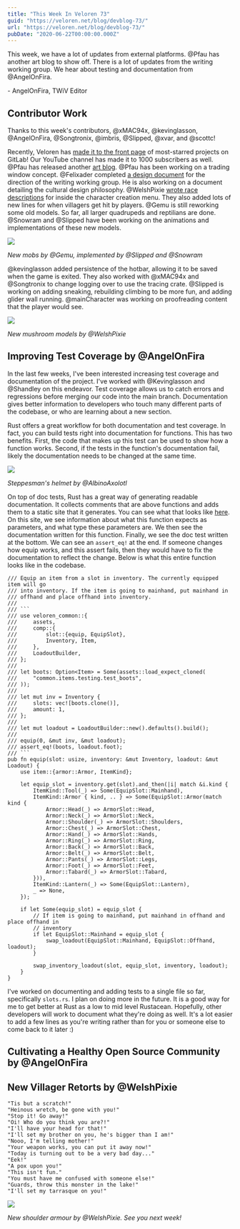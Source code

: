 ```yaml
---
title: "This Week In Veloren 73"
guid: "https://veloren.net/blog/devblog-73/"
url: "https://veloren.net/blog/devblog-73/"
pubDate: "2020-06-22T00:00:00.000Z"
---
```


This week, we have a lot of updates from external platforms. @Pfau has another art blog to show off. There is a lot of updates from the writing working group. We hear about testing and documentation from @AngelOnFira.

\- AngelOnFira, TWiV Editor

## Contributor Work

Thanks to this week's contributors, @xMAC94x, @kevinglasson, @AngelOnFira, @Songtronix, @imbris, @Slipped, @xvar, and @scottc!

Recently, Veloren has [made it to the front page](https://gitlab.com/explore/projects/starred) of most-starred projects on GitLab! Our YouTube channel has made it to 1000 subscribers as well. @Pfau has released another [art blog](https://www.patreon.com/posts/weekly-blog-no-3-38302553). @Pfau has been working on a trading window concept. @Felixader completed [a design document](https://docs.google.com/document/d/1VwemHghgLsViI4xkumRwSpZcocgTAHSXn-QCFvMATsc/edit) for the direction of the writing working group. He is also working on a document detailing the cultural design philosophy. @WelshPixie [wrote race descriptions](https://docs.google.com/document/d/16INZYHvUEvYJIlVN9-1hbAvtNFQ3Y1fFnDrqgAVSVLQ/edit) for inside the character creation menu. They also added lots of new lines for when villagers get hit by players. @Gemu is still reworking some old models. So far, all larger quadrupeds and reptilians are done. @Snowram and @Slipped have been working on the animations and implementations of these new models.

![](https://s3.eu-central-2.wasabisys.com/veloren-blog/cdn/597826574095613962/725160600690360341/screenshot_1592957794349.png)

_New mobs by @Gemu, implemented by @Slipped and @Snowram_

@kevinglasson added persistence of the hotbar, allowing it to be saved when the game is exited. They also worked with @xMAC94x and @Songtronix to change logging over to use the tracing crate. @Slipped is working on adding sneaking, rebuilding climbing to be more fun, and adding glider wall running. @mainCharacter was working on proofreading content that the player would see.

![](https://s3.eu-central-2.wasabisys.com/veloren-blog/cdn/722077783727145157/724601878125477949/mushroom6.png)

_New mushroom models by @WelshPixie_

## Improving Test Coverage by @AngelOnFira

In the last few weeks, I've been interested increasing test coverage and documentation of the project. I've worked with @Kevinglasson and @Shandley on this endeavor. Test coverage allows us to catch errors and regressions before merging our code into the main branch. Documentation gives better information to developers who touch many different parts of the codebase, or who are learning about a new section.

Rust offers a great workflow for both documentation and test coverage. In fact, you can build tests right into documentation for functions. This has two benefits. First, the code that makes up this test can be used to show how a function works. Second, if the tests in the function's documentation fail, likely the documentation needs to be changed at the same time.

![](https://s3.eu-central-2.wasabisys.com/veloren-blog/cdn/597826574095613962/724832872099217490/snap2020-06-15-16-11-19.png)

_Steppesman's helmet by @AlbinoAxolotl_

On top of doc tests, Rust has a great way of generating readable documentation. It collects comments that are above functions and adds them to a static site that it generates. You can see what that looks like [here](https://veloren.gitlab.io/veloren/veloren_common/comp/inventory/slot/fn.equip.html). On this site, we see information about what this function expects as parameters, and what type these parameters are. We then see the documentation written for this function. Finally, we see the doc test written at the bottom. We can see an `assert_eq!` at the end. If someone changes how equip works, and this assert fails, then they would have to fix the documentation to reflect the change. Below is what this entire function looks like in the codebase.

    /// Equip an item from a slot in inventory. The currently equipped item will go
    /// into inventory. If the item is going to mainhand, put mainhand in
    /// offhand and place offhand into inventory.
    ///
    /// ```
    /// use veloren_common::{
    ///     assets,
    ///     comp::{
    ///         slot::{equip, EquipSlot},
    ///         Inventory, Item,
    ///     },
    ///     LoadoutBuilder,
    /// };
    ///
    /// let boots: Option<Item> = Some(assets::load_expect_cloned(
    ///     "common.items.testing.test_boots",
    /// ));
    ///
    /// let mut inv = Inventory {
    ///     slots: vec![boots.clone()],
    ///     amount: 1,
    /// };
    ///
    /// let mut loadout = LoadoutBuilder::new().defaults().build();
    ///
    /// equip(0, &mut inv, &mut loadout);
    /// assert_eq!(boots, loadout.foot);
    /// ```
    pub fn equip(slot: usize, inventory: &mut Inventory, loadout: &mut Loadout) {
        use item::{armor::Armor, ItemKind};

        let equip_slot = inventory.get(slot).and_then(|i| match &i.kind {
            ItemKind::Tool(_) => Some(EquipSlot::Mainhand),
            ItemKind::Armor { kind, .. } => Some(EquipSlot::Armor(match kind {
                Armor::Head(_) => ArmorSlot::Head,
                Armor::Neck(_) => ArmorSlot::Neck,
                Armor::Shoulder(_) => ArmorSlot::Shoulders,
                Armor::Chest(_) => ArmorSlot::Chest,
                Armor::Hand(_) => ArmorSlot::Hands,
                Armor::Ring(_) => ArmorSlot::Ring,
                Armor::Back(_) => ArmorSlot::Back,
                Armor::Belt(_) => ArmorSlot::Belt,
                Armor::Pants(_) => ArmorSlot::Legs,
                Armor::Foot(_) => ArmorSlot::Feet,
                Armor::Tabard(_) => ArmorSlot::Tabard,
            })),
            ItemKind::Lantern(_) => Some(EquipSlot::Lantern),
            _ => None,
        });

        if let Some(equip_slot) = equip_slot {
            // If item is going to mainhand, put mainhand in offhand and place offhand in
            // inventory
            if let EquipSlot::Mainhand = equip_slot {
                swap_loadout(EquipSlot::Mainhand, EquipSlot::Offhand, loadout);
            }

            swap_inventory_loadout(slot, equip_slot, inventory, loadout);
        }
    }

I've worked on documenting and adding tests to a single file so far, specifically `slots.rs`. I plan on doing more in the future. It is a good way for me to get better at Rust as a low to mid level Rustacean. Hopefully, other developers will work to document what they're doing as well. It's a lot easier to add a few lines as you're writing rather than for you or someone else to come back to it later :)

## Cultivating a Healthy Open Source Community by @AngelOnFira

## New Villager Retorts by @WelshPixie

    "Tis but a scratch!"
    "Heinous wretch, be gone with you!"
    "Stop it! Go away!"
    "Oi! Who do you think you are?!"
    "I'll have your head for that!"
    "I'll set my brother on you, he's bigger than I am!"
    "Nooo, I'm telling mother!"
    "Your weapon works, you can put it away now!"
    "Today is turning out to be a very bad day..."
    "Eek!"
    "A pox upon you!"
    "This isn't fun."
    "You must have me confused with someone else!"
    "Guards, throw this monster in the lake!"
    "I'll set my tarrasque on you!"

![](https://s3.eu-central-2.wasabisys.com/veloren-blog/cdn/722077783727145157/724602538674094120/unknown.png)

_New shoulder armour by @WelshPixie. See you next week!_

